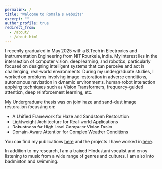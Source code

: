 ```yaml
---
permalink: /
title: "Welcome to Romala's website"
excerpt: ""
author_profile: true
redirect_from:
  - /about/
  - /about.html
---
```


I recently graduated in May 2025 with a B.Tech in Electronics and Instrumentation Engineering from NIT Rourkela, India. My interest lies in the intersection of computer vision, deep learning, and robotics, particularly focused on designing intelligent systems that can perceive and act in challenging, real-world environments. During my undergraduate studies, I worked on problems involving image restoration in adverse conditions, autonomous navigation in dynamic environments, human-robot interaction applying techniques such as Vision Transformers, frequency-guided attention, deep reinforcement learning, etc.

My Undergraduate thesis was on joint haze and sand-dust image restoration focussing on:

- A Unified Framework for Haze and Sandstorm Restoration
- Lightweight Architecture for Real-world Applications
- Robustness for High-level Computer Vision Tasks
- Domain-Aware Attention for Complex Weather Conditions

You can find my publications [here](https://RomalaMishra.github.io/publications/) and the projects I have worked in [here](https://RomalaMishra.github.io/project/).

In addition to my research, I am a trained Hindustani vocalist and enjoy listening to music from a wide range of genres and cultures. I am also into badminton and swimming.

<!-- ## Contact Me

---

I am glad to discuss research ideas related to robotics, reinforcement learning and anything related to engineering and science! If you have any exciting ideas, please drop me an email. -->

